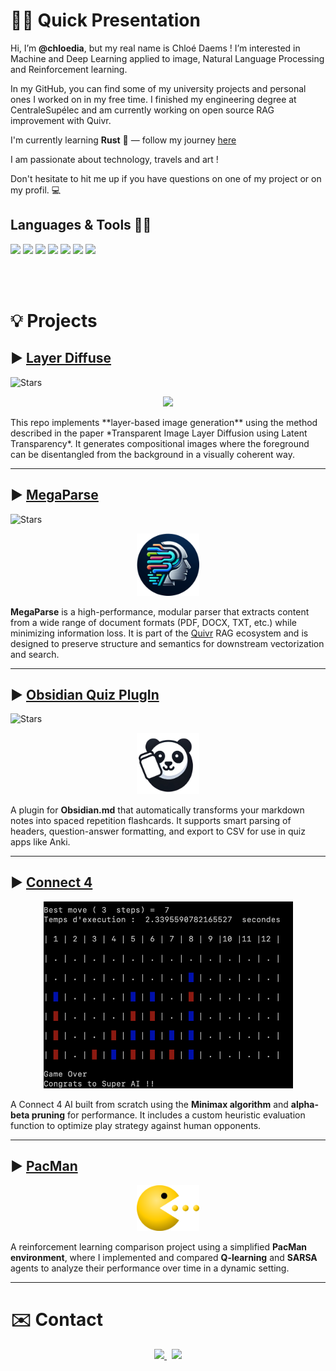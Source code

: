 # 👋🏼 Quick Presentation

Hi, I’m **@chloedia**, but my real name is Chloé Daems ! I’m interested in Machine and Deep Learning applied to image, Natural Language Processing and Reinforcement learning.

In my GitHub, you can find some of my university projects and personal ones I worked on in my free time. I finished my engineering degree at CentraleSupélec and am currently working on open source RAG improvement with Quivr.

I'm currently learning **Rust** 🦀 — follow my journey [here](https://github.com/chloedia/rust_in_action)

I am passionate about technology, travels and art !

Don't hesitate to hit me up if you have questions on one of my project or on my profil. 💻

## Languages & Tools 👩‍💻

![](https://img.shields.io/badge/Code-Python-informational?style=flat&logo=python&logoColor=white&color=BF40BF)
![](https://img.shields.io/badge/Code-R-informational?style=flat&logo=R&logoColor=white&color=BF40BF)
![](https://img.shields.io/badge/Code-C++-informational?style=flat&logo=cplusplus&logoColor=white&color=BF40BF)
![](https://img.shields.io/badge/Tools-LaTeX-informational?style=flat&logo=latex&logoColor=white&color=BF40BF)
![](https://img.shields.io/badge/Tools-Docker-informational?style=flat&logo=docker&logoColor=white&color=BF40BF)
![](https://img.shields.io/badge/Tools-K3s-informational?style=flat&logo=kubernetes&logoColor=white&color=BF40BF)
![](https://img.shields.io/badge/Shell-Bash-informational?style=flat&logo=gnubash&logoColor=white&color=BF40BF)

<br><br>

# 💡 Projects

## ▶️ [Layer Diffuse](https://github.com/chloedia/layerdiffuse)
![Stars](https://img.shields.io/github/stars/chloedia/layerdiffuse?style=social)
<p align="center">
	<a href="https://github.com/chloedia/layerdiffuse"><img src="https://github.com/chloedia/layerdiffuse/blob/main/assets/archi.png" width=400px></a>
</p>
This repo implements **layer-based image generation** using the method described in the paper *Transparent Image Layer Diffusion using Latent Transparency*. It generates compositional images where the foreground can be disentangled from the background in a visually coherent way.

---

## ▶️ [MegaParse](https://github.com/QuivrHQ/MegaParse)
![Stars](https://img.shields.io/github/stars/QuivrHQ/MegaParse?style=social)

<p align="center">
	<a href="https://github.com/QuivrHQ/MegaParse"><img src="https://raw.githubusercontent.com/QuivrHQ/MegaParse/main/logo.png" width=100px></a>
</p>

**MegaParse** is a high-performance, modular parser that extracts content from a wide range of document formats (PDF, DOCX, TXT, etc.) while minimizing information loss. It is part of the [Quivr](https://github.com/QuivrHQ/quivr) RAG ecosystem and is designed to preserve structure and semantics for downstream vectorization and search.

---

## ▶️ [Obsidian Quiz PlugIn](https://github.com/chloedia/Obsidian_Quiz_Generator)
![Stars](https://img.shields.io/github/stars/chloedia/Obsidian_Quiz_Generator?style=social)

<p align="center">
	<a href="https://github.com/chloedia/Obsidian_Quiz_Generator"><img src="https://github.com/chloedia/Obsidian_Quiz_Generator/blob/master/images/logo.png" width=100px></a>
</p>

A plugin for **Obsidian.md** that automatically transforms your markdown notes into spaced repetition flashcards. It supports smart parsing of headers, question-answer formatting, and export to CSV for use in quiz apps like Anki.

---

## ▶️ [Connect 4](https://github.com/chloedia/Connect4)

<p align="center">
	<a href="https://github.com/chloedia/Connect4"><img src="https://github.com/chloedia/Connect4/blob/main/Connect4.png" width=400px></a>
</p>

A Connect 4 AI built from scratch using the **Minimax algorithm** and **alpha-beta pruning** for performance. It includes a custom heuristic evaluation function to optimize play strategy against human opponents.

---

## ▶️ [PacMan](https://github.com/chloedia/PacMan)

<p align="center">
	<a href="https://github.com/chloedia/PacMan"><img src="https://github.com/chloedia/PacMan/blob/main/pacman.png" width=100px></a>
</p>

A reinforcement learning comparison project using a simplified **PacMan environment**, where I implemented and compared **Q-learning** and **SARSA** agents to analyze their performance over time in a dynamic setting.

---

# ✉️ Contact

<p align="center">
	<a href="https://www.linkedin.com/in/chloe-daems/">
		<img src="https://img.shields.io/badge/-LINKEDIN-0077B5?style=for-the-badge&logo=linkedin&logoColor=white">
	</a>
	<span>&nbsp;</span>
	<a href="mailto:chloedaems0@gmail.com">
		<img src="https://img.shields.io/badge/MAIL-SEND-white?style=for-the-badge&logo=Mailgun">
	</a>
</p>
<br>
